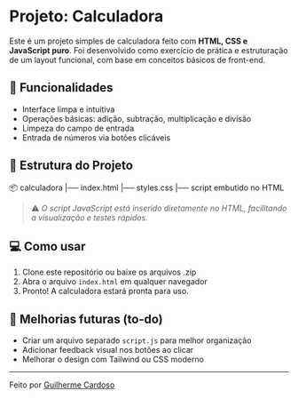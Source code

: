 # Projeto: Calculadora

Este é um projeto simples de calculadora feito com **HTML, CSS e JavaScript puro**. Foi desenvolvido como exercício de prática e estruturação de um layout funcional, com base em conceitos básicos de front-end.

## 🧮 Funcionalidades

- Interface limpa e intuitiva
- Operações básicas: adição, subtração, multiplicação e divisão
- Limpeza do campo de entrada
- Entrada de números via botões clicáveis

## 📁 Estrutura do Projeto

📦 calculadora
|── index.html
|── styles.css
|── script embutido no HTML


> ⚠️ *O script JavaScript está inserido diretamente no HTML, facilitando a visualização e testes rápidos.*

## 💻 Como usar

1. Clone este repositório ou baixe os arquivos .zip
2. Abra o arquivo `index.html` em qualquer navegador
3. Pronto! A calculadora estará pronta para uso.

## 📌 Melhorias futuras (to-do)

- Criar um arquivo separado `script.js` para melhor organização
- Adicionar feedback visual nos botões ao clicar
- Melhorar o design com Tailwind ou CSS moderno

---

Feito por [Guilherme Cardoso](https://github.com/Guisc89)  
